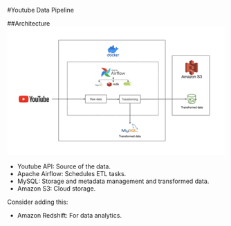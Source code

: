 #Youtube Data Pipeline

##Architecture
![alt text](https://github.com/annguyen-git/youtube_etl_pipeline/blob/main/Architecture.png)

- Youtube API: Source of the data.
- Apache Airflow: Schedules ETL tasks.
- MySQL: Storage and metadata management and transformed data.
- Amazon S3: Cloud storage.

Consider adding this:
- Amazon Redshift: For data analytics.
